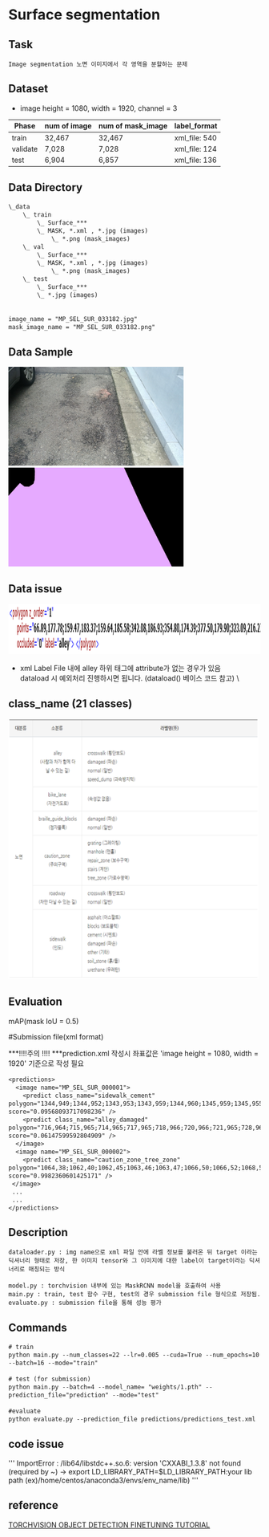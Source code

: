 # Surface segmentation

## Task
```
Image segmentation 노면 이미지에서 각 영역을 분할하는 문제
```

## Dataset
* image height = 1080, width = 1920, channel = 3

| Phase | num of image | num of mask_image | label_format |
| - | - | - | - |
| train | 32,467 | 32,467 | xml_file: 540 |
| validate |  7,028 | 7,028 | xml_file: 124 |
| test | 6,904 | 6,857 | xml_file: 136 |

## Data Directory
```
\_data
    \_ train
        \_ Surface_***
        \_ MASK, *.xml , *.jpg (images)
            \_ *.png (mask_images)
    \_ val
        \_ Surface_***
        \_ MASK, *.xml , *.jpg (images)
            \_ *.png (mask_images)
    \_ test
        \_ Surface_***
        \_ *.jpg (images)
          

image_name = "MP_SEL_SUR_033182.jpg"
mask_image_name = "MP_SEL_SUR_033182.png"
```

## Data Sample
<img width=350 src="sample_images/MP_SEL_SUR_000001.jpg"/>　　　<img width=350 src="sample_images/MP_SEL_SUR_000001.png"/>

## Data issue
<img width=700 height = 100 src="sample_images/data_error.PNG"/>

- xml Label File 내에 alley 하위 태그에 attribute가 없는 경우가 있음 \
   dataload 시 예외처리 진행하시면 됩니다. (dataload() 베이스 코드 참고) \


## class_name (21 classes)

<img width=500 src="sample_images/class_name.png"/>



## Evaluation

mAP(mask IoU = 0.5)

#Submission file(xml format)

***!!!!주의 !!!!
***prediction.xml 작성시 좌표값은 'image height = 1080, width = 1920' 기준으로 작성 필요 

```
<predictions>
  <image name="MP_SEL_SUR_000001">
    <predict class_name="sidewalk_cement" polygon="1344,949;1344,952;1343,953;1343,959;1344,960;1345,959;1345,955;1344,954;" score="0.09568093717098236" />
    <predict class_name="alley_damaged" polygon="716,964;715,965;714,965;717,965;718,966;720,966;721,965;728,965;725,965;724,964;" score="0.06147599592804909" />
  </image>
  <image name="MP_SEL_SUR_000002">
    <predict class_name="caution_zone_tree_zone" polygon="1064,38;1062,40;1062,45;1063,46;1063,47;1066,50;1066,52;1068,54;1068,56;1071,59;1071,61;1072,62;1072,65;1073,66;1073,73;1074,74;1074,78;1075,79;1075,81;1076,82;1076,84;1078,86;1078,88;1079,88;1080,89;1081,89;1082,90;1241,90;1242,89;1245,89;1246,88;1247,88;1247,87;1248,86;1248,84;1247,83;1247,82;1245,80;1245,78;1243,76;1243,75;1242,75;1240,73;1240,72;1239,71;1239,70;1238,69;1238,68;1234,64;1233,64;1232,63;1232,62;1231,61;1231,60;1229,58;1228,58;1224,54;1224,53;1223,53;1221,51;1220,51;1219,50;1218,50;1217,49;1214,49;1213,48;1209,48;1208,47;1198,47;1197,48;1195,48;1194,49;1193,49;1192,50;1191,50;1191,51;1190,52;1190,60;1189,61;1189,62;1187,64;1184,64;1183,65;1178,65;1177,66;1170,66;1169,65;1158,65;1157,66;1148,66;1147,65;1142,65;1141,64;1138,64;1137,63;1136,63;1135,62;1133,62;1132,61;1132,60;1131,59;1131,47;1132,46;1132,45;1133,44;1133,42;1132,42;1131,41;1128,41;1127,40;1119,40;1118,39;1110,39;1109,38;" score="0.9982360601425171" />
 </image>
 ...
 ...
</predictions>

```

## Description
```
dataloader.py : img name으로 xml 파일 안에 라벨 정보를 불러온 뒤 target 이라는 딕셔너리 형태로 저장, 한 이미지 tensor와 그 이미지에 대한 label이 target이라는 딕셔너리로 매칭되는 방식

model.py : torchvision 내부에 있는 MaskRCNN model을 호출하여 사용
main.py : train, test 함수 구현, test의 경우 submission file 형식으로 저장됨.
evaluate.py : submission file을 통해 성능 평가
```

## Commands
```
# train
python main.py --num_classes=22 --lr=0.005 --cuda=True --num_epochs=10 --batch=16 --mode="train"

# test (for submission)
python main.py --batch=4 --model_name= "weights/1.pth" --prediction_file="prediction" --mode="test" 

#evaluate
python evaluate.py --prediction_file predictions/predictions_test.xml

```

## code issue
'''
ImportError : /lib64/libstdc++.so.6: version 'CXXABI_1.3.8' not found (required by ~)
 -> export LD_LIBRARY_PATH=$LD_LIBRARY_PATH:your lib path (ex)/home/centos/anaconda3/envs/env_name/lib)
'''
## reference

[TORCHVISION OBJECT DETECTION FINETUNING TUTORIAL][1]

[1]: https://pytorch.org/tutorials/intermediate/torchvision_tutorial.html
